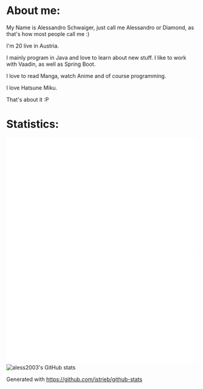 
# About me:
My Name is Alessandro Schwaiger, just call me Alessandro or Diamond, as that's how most people call me :)

I'm 20 live in Austria.

I mainly program in Java and love to learn about new stuff.
I like to work with Vaadin, as well as Spring Boot.

I love to read Manga, watch Anime and of course programming.

I love Hatsune Miku.

That's about it :P

# Statistics:

![](https://raw.githubusercontent.com/aless2003/aless2003/2855c9e60688568660cd252965bfd17bd4d45add/generated/overview.svg)
![](https://raw.githubusercontent.com/aless2003/aless2003/2855c9e60688568660cd252965bfd17bd4d45add/generated/languages.svg)
![aless2003's GitHub stats](https://github-readme-stats.vercel.app/api?username=aless2003&count_private=true)

Generated with https://github.com/jstrieb/github-stats
